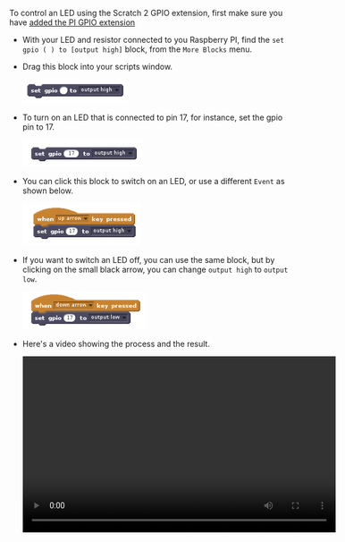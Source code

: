 To control an LED using the Scratch 2 GPIO extension, first make sure you have [added the PI GPIO extension](en/rpi-scratch-add-pi-gpio)

- With your LED and resistor connected to you Raspberry PI, find the `set gpio ( ) to [output high]` block, from the `More Blocks` menu.

- Drag this block into your scripts window.

	![set gpio](images/set_gpio.png)

- To turn on an LED that is connected to pin 17, for instance, set the gpio pin to 17.

	![set pin 17](images/set_pin_17.png)

- You can click this block to switch on an LED, or use a different `Event` as shown below.

	![led_on](images/led_on.png)

- If you want to switch an LED off, you can use the same block, but by clicking on the small black arrow, you can change `output high` to `output low`.

	![led_off](images/led_off.png)

- Here's a video showing the process and the result.

	<video width="560" height="315" controls>
	<source src="https://s3.eu-west-2.amazonaws.com/learning-resources-production/projects/rpi-scratch-control-led/a1eb75342edc5f5da97e9a35a11d7db249b0b742/en/images/scratch_control_led.webm" type="video/webm">
	Try using Firefox or Chrome for WebM support
	</video>
